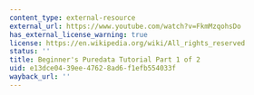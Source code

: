 ```yaml
---
content_type: external-resource
external_url: https://www.youtube.com/watch?v=FkmMzqohsDo
has_external_license_warning: true
license: https://en.wikipedia.org/wiki/All_rights_reserved
status: ''
title: Beginner's Puredata Tutorial Part 1 of 2
uid: e13dce04-39ee-4762-8ad6-f1efb554033f
wayback_url: ''
---
```


